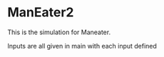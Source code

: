 # ManEater2

This is the simulation for Maneater.

Inputs are all given in main with each input defined